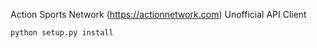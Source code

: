 Action Sports Network (https://actionnetwork.com) Unofficial API Client

```
python setup.py install
```
